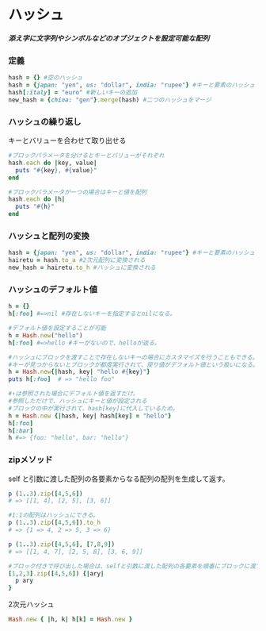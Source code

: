 # ハッシュ

***添え字に文字列やシンボルなどのオブジェクトを設定可能な配列***

### 定義

```ruby
hash = {} #空のハッシュ
hash = {japan: "yen", us: "dollar", india: "rupee"} #キーと要素のハッシュ
hash[:italy] = "euro" #新しいキーの追加
new_hash = {china: "gen"}.merge(hash) #二つのハッシュをマージ
```

### ハッシュの繰り返し

キーとバリューを合わせて取り出せる

```ruby
#ブロックパラメータを分けるとキーとバリューがそれぞれ
hash.each do |key, value|
  puts "#{key}, #{value}"
end

#ブロックパラメータが一つの場合はキーと値を配列
hash.each do |h|
  puts "#{h}"
end
```

### ハッシュと配列の変換

```ruby
hash = {japan: "yen", us: "dollar", india: "rupee"} #キーと要素のハッシュ
hairetu = hash.to_a #2次元配列に変換される
new_hash = hairetu.to_h #ハッシュに変換される
```

### ハッシュのデフォルト値

```ruby
h = {}
h[:foo] #=>nil #存在しないキーを指定するとnilになる。

#デフォルト値を設定することが可能
h = Hash.new("hello")
h[:foo] #=>hello #キーがないので、helloが返る。

#ハッシュにブロックを渡すことで存在しないキーの場合にカスタマイズを行うこともできる。
#キーが見つからないとブロックが都度実行されて、戻り値がデフォルト値という扱いになる。
h = Hash.new{|hash, key| "hello #{key}"}
puts h[:foo]  # => "hello foo"

#↑は参照された場合にデフォルト値を返すだけ。
#参照しただけで、ハッシュにキーと値が設定される
#ブロックの中が実行されて、hash[key]に代入しているため。
h = Hash.new {|hash, key| hash[key] = "hello"}
h[:foo]
h[:bar]
h #=> {foo: "hello", bar: "hello"}

```

### zipメソッド

self と引数に渡した配列の各要素からなる配列の配列を生成して返す。
```ruby
p (1..3).zip([4,5,6])
# => [[1, 4], [2, 5], [3, 6]]

#1:1の配列はハッシュにできる。
p (1..3).zip([4,5,6]).to_h
# => {1 => 4, 2 => 5, 3 => 6}

p (1..3).zip([4,5,6], [7,8,9])
# => [[1, 4, 7], [2, 5, 8], [3, 6, 9]]

#ブロック付きで呼び出した場合は、selfと引数に渡した配列の各要素を順番にブロックに渡す
[1,2,3].zip([4,5,6]) {|ary|
  p ary
}
```

2次元ハッシュ

```ruby
Hash.new { |h, k| h[k] = Hash.new }
```

